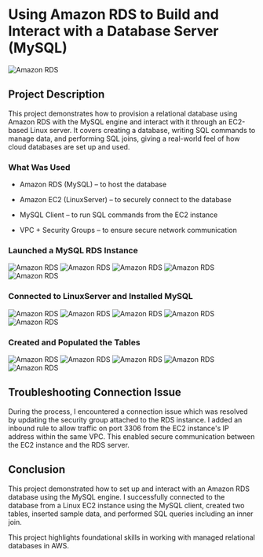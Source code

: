 # Using Amazon RDS to Build and Interact with a Database Server (MySQL)

![Amazon RDS ](./images/rds.png)

## Project Description
This project demonstrates how to provision a relational database using Amazon RDS with the MySQL engine and interact with it through an EC2-based Linux server. It covers creating a database, writing SQL commands to manage data, and performing SQL joins, giving a real-world feel of how cloud databases are set up and used.

###  What Was Used
* Amazon RDS (MySQL) – to host the database

* Amazon EC2 (LinuxServer) – to securely connect to the database

* MySQL Client – to run SQL commands from the EC2 instance

* VPC + Security Groups – to ensure secure network communication

### Launched a MySQL RDS Instance

![Amazon RDS ](./images/dbcreatemethod.png)
![Amazon RDS ](./images/engine.png)
![Amazon RDS ](./images/credentials.png)
![Amazon RDS ](./images/connectvpc.png)
![Amazon RDS ](./images/dbcreatedsuc.png)

### Connected to LinuxServer and Installed MySQL

![Amazon RDS ](./images/putty1.png)
![Amazon RDS ](./images/putty2.png)
![Amazon RDS ](./images/sshconnect.png)
![Amazon RDS ](./images/installmyql.png)
![Amazon RDS ](./images/dbdone.png)


### Created and Populated the Tables

![Amazon RDS](./images/InsertRESTART.png)
![Amazon RDS](./images/SELECTRESTART.png)
![Amazon RDS](./images/CPMAIN.png)
![Amazon RDS](./images/SELECTCloud_P.png)
![Amazon RDS](./images/InnerJoin.png)

## Troubleshooting Connection Issue
During the process, I encountered a connection issue which was resolved by updating the security group attached to the RDS instance. I added an inbound rule to allow traffic on port 3306 from the EC2 instance's IP address within the same VPC. This enabled secure communication between the EC2 instance and the RDS server.

## Conclusion
This project demonstrated how to set up and interact with an Amazon RDS database using the MySQL engine. I successfully connected to the database from a Linux EC2 instance using the MySQL client, created two tables, inserted sample data, and performed SQL queries including an inner join.


This project highlights foundational skills in working with managed relational databases in AWS.


